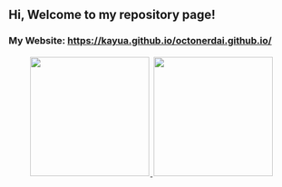 ## Hi, Welcome to my repository page!
### My Website: https://kayua.github.io/octonerdai.github.io/

<p align="center">
  <a href="https://github.com/kayua">
    <img height="210em" style="padding: 2px;" src="https://github-readme-stats.vercel.app/api?username=kayua&show_icons=true&theme=default&include_all_commits=true&count_private=true&token=YOUR_GITHUB_TOKEN"/>
    <img height="210em" style="padding: 2px;" src="https://github-readme-stats.vercel.app/api/top-langs/?username=kayua&layout=compact&langs_count=10&theme=default&token=YOUR_GITHUB_TOKEN"/>
  </a>
</p>
